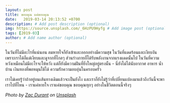 ```yaml
---
layout: post
title: ขอบคุณ แค่ขอบคุณ
date:   2019-03-14 20:13:52 +0700
description: # Add post description (optional)
img: https://source.unsplash.com/_6HzPU9Hyfg # Add image post (optional)
tags: [2019-03]
author: # Add name author (optional)
---
```

ในวันที่ไม่มีอะไรที่แน่นอน ลมหายใจก็ยังเข้าและออกอย่างมีความสุข ในวันที่แดดร้อนและเงียบงัน เพราะเราได้ก็แต่เงียบและดูจากที่ไกลๆ ส่วนร่างกายก็ได้รับพลังงานจากแรงแดดนั้นไป ในวันที่ความหวังเหมือนไม่มีอะไรจะให้หวัง แต่ก็ยังมีความฝันที่ยิ่งใหญ่อยู่ตรงนั้น - นี่ยังไม่ได้นับอากาศ อาหาร น้ำ บ้าน เงินทองที่พอหมุนใช้ได้ ความรักความอบอุ่นในครอบครัว

เราไม่เคยรู้ว่าถ้าอยู่บนเส้นทางเดิมแล้วจะเป็นยังไง และเราก็ยังไม่รู้ว่าที่เปลี่ยนแปลงมาแล้วถึงวันนี้จะพาเราไปที่ไหน - เราแค่หายใจ เราแค่ขอบคุณ ขอบคุณทุกๆ อย่างในชีวิตตอนนี้จริงๆ

*Photo by [Zac Durant](https://unsplash.com/@zacdurant) on [Unsplash](https://unsplash.com)*
